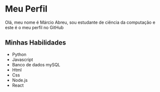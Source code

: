 # Meu Perfil

Olá, meu nome é Márcio Abreu, sou estudante de ciência da computação e este é o meu perfil no GitHub

## Minhas Habilidades

- Python
- Javascript
- Banco de dados mySQL
- Html
- Css
- Node.js
- React